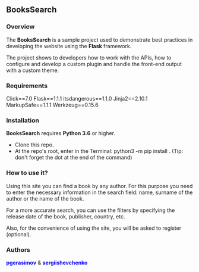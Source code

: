 <h2>BooksSearch</h2>

<h3>Overview</h3>

The <b>BooksSearch</b> is a sample project used to demonstrate best practices in developing the website using the <b>Flask</b> framework.

The project shows to developers how to work with the APIs, how to configure and develop a custom plugin and handle the front-end output with a custom theme.

<h3>Requirements</h3>

Click==7.0
Flask==1.1.1
itsdangerous==1.1.0
Jinja2==2.10.1
MarkupSafe==1.1.1
Werkzeug==0.15.6

<h3>Installation</h3>

<b>BooksSearch</b> requires <b>Python 3.6</b> or higher.

- Clone this repo.
- At the repo's root, enter in the Terminal: python3 -m pip install . (Tip: don't forget the dot at the end of the command)

<h3>How to use it?</h3>

Using this site you can find a book by any author. For this purpose you need to enter the necessary information in the search field: name, surname of the author or the name of the book. 

For a more accurate search, you can use the filters by specifying the release date of the book, publisher, country, etc. 

Also, for the convenience of using the site, you will be asked to register (optional).

<h3>Authors</h3>

<b style="color:blue;">pgerasimov</b> & <b style="color:blue;">sergiishevchenko</b>
